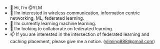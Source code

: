 - 👋 Hi, I’m @YLM
- 👀 I’m interested in wireless communication, information centric networking, ML, federated learning.
- 🌱 I’m currently learning machine learning.
- 💞️ I’m looking to collaborate on federated learning.
- 📫 If you are interested in the intersection of federated learning and caching placement, please give me a notice. (yliming888@gmail.com)

<!---
yangliming0322/yangliming0322 is a ✨ special ✨ repository because its `README.md` (this file) appears on your GitHub profile.
You can click the Preview link to take a look at your changes.
--->

